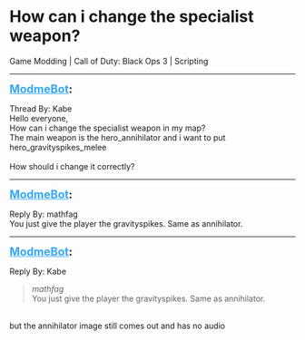 # How can i change the specialist weapon?
Game Modding | Call of Duty: Black Ops 3 | Scripting

---
<strong style="font-size: 1.4em;"><span style="text-decoration: underline;text-decoration-color: #34a7f9;"><span style="color:#34a7f9;">ModmeBot</span></span>:</strong>

<p>Thread By: Kabe<br />Hello everyone,<br />How can i change the specialist weapon in my map?<br />The main weapon is the hero_annihilator and i want to put hero_gravityspikes_melee<br /> <br />How should i change it correctly?</p>

---
<strong style="font-size: 1.4em;"><span style="text-decoration: underline;text-decoration-color: #34a7f9;"><span style="color:#34a7f9;">ModmeBot</span></span>:</strong>

<p>Reply By: mathfag<br />You just give the player the gravityspikes. Same as annihilator.</p>

---
<strong style="font-size: 1.4em;"><span style="text-decoration: underline;text-decoration-color: #34a7f9;"><span style="color:#34a7f9;">ModmeBot</span></span>:</strong>

<p>Reply By: Kabe<br /><blockquote><em>mathfag</em><br />You just give the player the gravityspikes. Same as annihilator. </blockquote><br /> but the annihilator image still comes out and has no audio</p>
